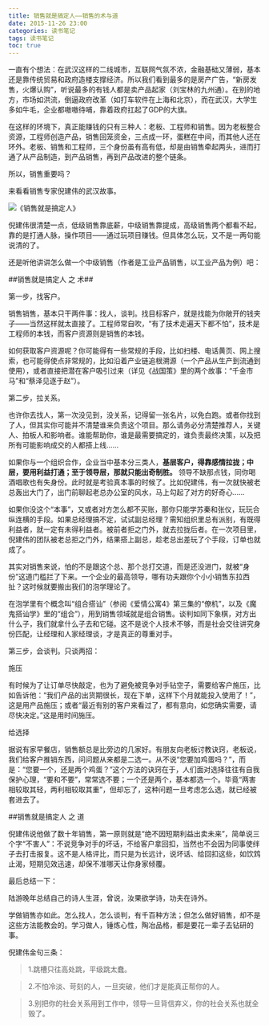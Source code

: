 ```yaml
---
title: 销售就是搞定人——销售的术与道
date: 2015-11-26 23:00
categories: 读书笔记
tags: 读书笔记
toc: true
---
```

一直有个想法：在武汉这样的二线城市，互联网气氛不浓，金融基础又薄弱，基本还是靠传统贸易和政府造楼支撑经济。所以我们看到最多的是房产广告，“新房发售，火爆认购”，听说最多的有钱人都是卖产品起家（刘宝林的九州通）。在别的地方，市场如洪流，倒逼政府改革（如打车软件在上海和北京），而在武汉，大学生多如牛毛，企业都嗷嗷待哺，靠着政府扛起了GDP的大旗。

在这样的环境下，真正能赚钱的只有三种人：老板、工程师和销售。因为老板整合资源，工程师创造产品，销售回笼资金，三点成一环，蛋糕在中间，而其他人还在环外。老板、销售和工程师，三个身份虽有高有低，却是由销售牵起两头，进而打通了从产品制造，到产品销售，再到产品改进的整个链条。

所以，销售重要吗？

来看看销售专家倪建伟的武汉故事。

![《销售就是搞定人》](http://upload-images.jianshu.io/upload_images/29336-6de8e06aaf510671.png?imageMogr2/auto-orient/strip%7CimageView2/2/w/1240)

倪建伟很清楚一点，低级销售靠底薪，中级销售靠提成，高级销售两个都看不起，靠的是打通人脉，操作项目——通过玩项目赚钱。但具体怎么玩，又不是一两句能说清的了。

还是听他讲讲怎么做一个中级销售（作者是工业产品销售，以工业产品为例）吧：

##销售就是搞定人 之 术##

第一步，找客户。

销售销售，基本只干两件事：找人，谈判。找目标客户，就是找能为你敞开的钱夹子——当然这样就太直接了。工程师常自吹，“有了技术走遍天下都不怕”，技术是工程师的本钱，而客户资源则是销售的本钱。

如何获取客户资源呢？你可能得有一些常规的手段，比如扫楼、电话黄页、网上搜索，也可能得使点非常规的，比如沿着产业链追根溯源（一个产品从生产到流通到使用），或者直接把潜在客户吸引过来（详见《战国策》里的两个故事：“千金市马”和“蔡泽见逐于赵”）。

第二步，拉关系。

也许你去找人，第一次没见到，没关系，记得留一张名片，以免白跑。或者你找到了人，但其实你可能并不清楚谁来负责这个项目。那么请务必分清楚推荐人，关键人、拍板人和影响者。谁能帮助你，谁是最需要搞定的，谁负责最终决策，以及把所有可能影响成交的人都搭上线……

如果你与一个组织合作，企业当中基本分三类人，**基层客户，得靠感情拉拢；中层，要用利益打通；至于领导层，那就只能出奇制胜。** 领导不缺那点钱，同你喝酒唱歌也有失身份。此时就是考验真本事的时候了。比如倪建伟，有一次就快被老总轰出大门了，出门前聊起老总办公室的风水，马上勾起了对方的好奇心……

如果你没这个“本事”，又或者对方怎么都不买账，那你只能学苏秦和张仪，玩玩合纵连横的手段。如果总经理搞不定，试试副总经理？需知组织里总有派别，有既得利益者，就一定有未得利益者。被前者拒之门外，就去拉拢后者。在一次项目里，倪建伟的团队被老总拒之门外，结果搭上副总，趁老总出差玩了个手段，订单也就成了。

其实对销售来说，怕的不是跟这个总、那个总打交道，而是还没进门，就被“身份”这道门槛拦了下来。一个企业的最高领导，哪有功夫跟你个小小销售东拉西扯？这时候就要搬出我们的泡学理论了。

在泡学里有个概念叫“组合搭讪”（参阅《爱情公寓4》第三集的“僚机”，以及《魔鬼搭讪学》里的“组合”），用到销售领域就是组合销售。谈判如同下象棋，对方出什么子，我们就拿什么子去和它碰。这不是说个人技术不够，而是社会交往讲究身份匹配，让经理和人家经理谈，才是真正的尊重对手。

第三步，会谈判。只谈两招：

施压

有时候为了让订单尽快敲定，也为了避免被竞争对手钻空子，需要给客户施压，比如告诉他：“我们产品的出货期很长，现在下单，这样下个月就能投入使用了！”，这是用产品施压；或者“最近有别的客户来看过了，都有意向，如您确实需要，请尽快决定。”这是用时间施压。

给选择

据说有家早餐店，销售额总是比旁边的几家好。有朋友向老板讨教诀窍，老板说，我们给客户推销东西，问问题从来都是二选一。从不说“您要加鸡蛋吗？”，而是：“您要一个，还是两个鸡蛋？”这个方法的诀窍在于，人们面对选择往往有自我保护心理，“要和不要”，常常选不要；一个还是两个，基本都选一个。毕竟“两害相较取其轻，两利相较取其重”，但却忘了，这种问题一旦考虑怎么选，就已经被套进去了。

##销售就是搞定人 之 道

倪建伟说他做了数十年销售，第一原则就是“绝不因短期利益出卖未来”，简单说三个字“不害人”：不说竞争对手的坏话，不给客户拿回扣，当然也不会因为同事使绊子去打击报复。这不是人格评比，而只是为长远计，说坏话、给回扣这些，如饮鸩止渴，短期见效迅速，却保不准哪天让你身家倾覆。

最后总结一下：

陆游晚年总结自己的诗人生涯，曾说，汝果欲学诗，功夫在诗外。

学做销售亦如此。怎么找人，怎么谈判，有千百种方法；但怎么做好销售，却不是这些方法能教会的。学习做人，锤炼心性，陶冶品格，都是要花一辈子去钻研的事。

倪建伟金句三条：

>1.跳槽只往高处跳，平级跳太蠢。

>2.不怕冷淡、苛刻的人，一旦突破，他们才是能真正帮你的人。

>3.别把你的社会关系用到工作中，领导一旦背信弃义，你的社会关系也就全毁了。
